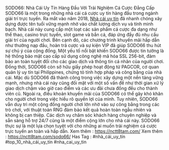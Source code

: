 SODO66: Nhà Cái Uy Tín Hàng Đầu Với Trải Nghiệm Cá Cược Đẳng Cấp
SODO66 là một trong những nhà cái cá cược uy tín hàng đầu trong ngành giải trí trực tuyến. Ra mắt vào năm 2018, [Nhà cái uy tín](https://nctt8tam.com/) đã nhanh chóng xây dựng được tên tuổi vững mạnh nhờ vào chất lượng dịch vụ và tính minh bạch. Nhà cái này cung cấp một loạt các sản phẩm cá cược đa dạng như thể thao, casino trực tuyến, slot game và bắn cá, đáp ứng đầy đủ nhu cầu giải trí của người chơi. Bên cạnh đó, các chương trình khuyến mãi hấp dẫn như thưởng nạp đầu, hoàn trả cược và sự kiện VIP đã giúp SODO66 thu hút sự chú ý của cộng đồng.
Một yếu tố nổi bật khiến SODO66 được tin tưởng là hệ thống bảo mật cao cấp sử dụng công nghệ mã hóa SSL 256-bit, đảm bảo an toàn tuyệt đối cho các giao dịch và thông tin cá nhân của người chơi. Đồng thời, SODO66 còn sở hữu giấy phép hoạt động từ PAGCOR, cơ quan quản lý uy tín tại Philippines, chứng tỏ tính hợp pháp và công bằng của nhà cái.
Mặc dù SODO66 đã thành công trong việc xây dựng một nền tảng vững mạnh, nhưng nhà cái này cũng đối mặt với một số vấn đề như thời gian xử lý giao dịch chậm vào giờ cao điểm và các ưu đãi chưa đồng đều cho thành viên cũ. Ngoài ra, điều khoản khuyến mãi của SODO66 có thể gây khó khăn cho người chơi trong việc hiểu rõ quyền lợi của mình.
Tuy nhiên, SODO66 vẫn duy trì một cộng đồng người chơi lớn nhờ vào sự công bằng trong các trò chơi, với thuật toán RNG đảm bảo kết quả hoàn toàn ngẫu nhiên và không bị can thiệp. Các dịch vụ chăm sóc khách hàng chuyên nghiệp và sẵn sàng hỗ trợ 24/7 cũng là một điểm cộng lớn cho nhà cái này. SODO66 thực sự là một lựa chọn tuyệt vời cho những ai muốn trải nghiệm cá cược trực tuyến an toàn và hấp dẫn.
Xem thêm : https://nctt8tam.com/
Xem thêm : https://nctt8tam.com/sodo66/
Has Tag : #nhà_cái_uy_tín #top_10_nhà_cái_uy_tín #nha_cai_uy_tin
